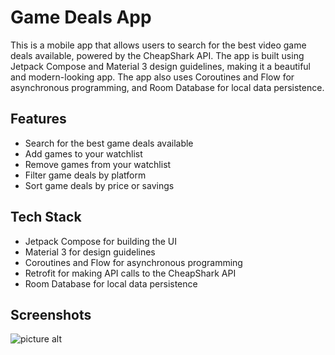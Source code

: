 # Game Deals App
This is a mobile app that allows users to search for the best video game deals available, powered by the CheapShark API. The app is built using Jetpack Compose and Material 3 design guidelines, making it a beautiful and modern-looking app. The app also uses Coroutines and Flow for asynchronous programming, and Room Database for local data persistence.

## Features
* Search for the best game deals available
* Add games to your watchlist
* Remove games from your watchlist
* Filter game deals by platform
* Sort game deals by price or savings
## Tech Stack
* Jetpack Compose for building the UI
* Material 3 for design guidelines
* Coroutines and Flow for asynchronous programming
* Retrofit for making API calls to the CheapShark API
* Room Database for local data persistence
## Screenshots
![picture alt](http://via.placeholder.com/200x150 "Title is optional")
